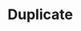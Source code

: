 # Duplicate

```{include} /book/3 oscillations and waves/3B wave/3B22 Standing/3B2205 Plucking a String/3B2205.md
```


